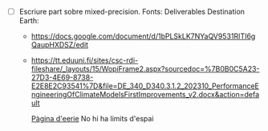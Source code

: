 
- [ ] Escriure part sobre mixed-precision.
Fonts:
      Deliverables Destination Earth:
  - https://docs.google.com/document/d/1bPLSkLK7NYaQV9531RITI6gQaupHXDSZ/edit
  - https://tt.eduuni.fi/sites/csc-rdi-fileshare/_layouts/15/WopiFrame2.aspx?sourcedoc=%7B0B0C5A23-27D3-4E69-8738-E2E8E2C93541%7D&file=DE_340_D340.3.1.2_202310_PerformanceEngineeringOfClimateModelsFirstImprovements_v2.docx&action=default
      
	[Pàgina d'eerie](https://eerie-project.eu/research/modelling/our-models/)
No hi ha limits d'espai